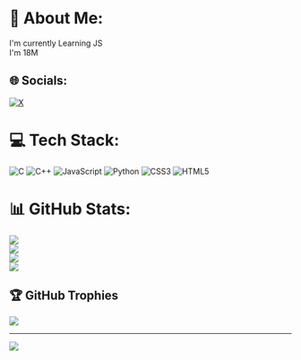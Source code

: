 # 💫 About Me:
 I'm currently Learning JS<br> I'm 18M<br> 


## 🌐 Socials:
[![X](https://img.shields.io/badge/X-black.svg?logo=X&logoColor=white)](https://x.com/BlueDragon320) 

# 💻 Tech Stack:
![C](https://img.shields.io/badge/c-%2300599C.svg?style=for-the-badge&logo=c&logoColor=white) ![C++](https://img.shields.io/badge/c++-%2300599C.svg?style=for-the-badge&logo=c%2B%2B&logoColor=white) ![JavaScript](https://img.shields.io/badge/javascript-%23323330.svg?style=for-the-badge&logo=javascript&logoColor=%23F7DF1E) ![Python](https://img.shields.io/badge/python-3670A0?style=for-the-badge&logo=python&logoColor=ffdd54) ![CSS3](https://img.shields.io/badge/css3-%231572B6.svg?style=for-the-badge&logo=css3&logoColor=white) ![HTML5](https://img.shields.io/badge/html5-%23E34F26.svg?style=for-the-badge&logo=html5&logoColor=white)
# 📊 GitHub Stats:
![](https://img.shields.io/endpoint?style=for-the-badge&color=222&url=https%3A%2F%2Fapi.codetime.dev%2Fshield%3Fid%3D25763%26project%3D%26in=0)<br/>
![](https://github-readme-stats.vercel.app/api?username=bluedragon320&theme=dark&hide_border=false&include_all_commits=true&count_private=false)<br/>
![](https://github-readme-streak-stats.herokuapp.com/?user=bluedragon320&theme=dark&hide_border=false)<br/>
![](https://github-readme-stats.vercel.app/api/top-langs/?username=bluedragon320&theme=dark&hide_border=false&include_all_commits=true&count_private=false&layout=compact)

## 🏆 GitHub Trophies
![](https://github-profile-trophy.vercel.app/?username=bluedragon320&theme=radical&no-frame=false&no-bg=false&margin-w=4)

---
[![](https://visitcount.itsvg.in/api?id=bluedragon320&icon=0&color=1)](https://visitcount.itsvg.in)
